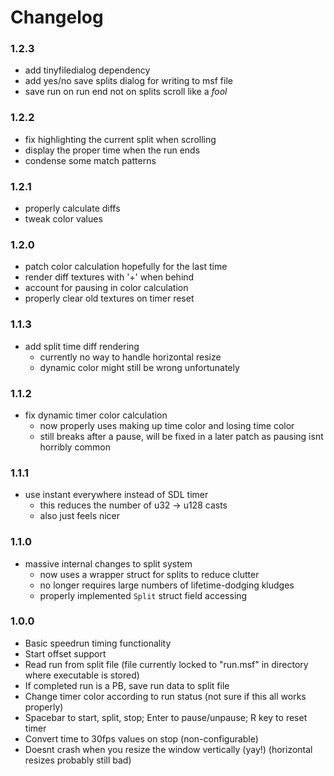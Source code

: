 # Changelog
### 1.2.3
- add tinyfiledialog dependency
- add yes/no save splits dialog for writing to msf file
- save run on run end not on splits scroll like a *fool*

### 1.2.2
- fix highlighting the current split when scrolling
- display the proper time when the run ends
- condense some match patterns

### 1.2.1
- properly calculate diffs
- tweak color values

### 1.2.0
- patch color calculation hopefully for the last time
- render diff textures with '+' when behind
- account for pausing in color calculation
- properly clear old textures on timer reset

### 1.1.3
- add split time diff rendering
	* currently no way to handle horizontal resize
	* dynamic color might still be wrong unfortunately

### 1.1.2
- fix dynamic timer color calculation
	* now properly uses making up time color and losing time color
	* still breaks after a pause, will be fixed in a later patch as pausing isnt horribly common

### 1.1.1
- use instant everywhere instead of SDL timer
	* this reduces the number of u32 -> u128 casts
	* also just feels nicer

### 1.1.0
- massive internal changes to split system
	* now uses a wrapper struct for splits to reduce clutter
	* no longer requires large numbers of lifetime-dodging kludges
	* properly implemented `Split` struct field accessing

### 1.0.0
- Basic speedrun timing functionality
- Start offset support
- Read run from split file (file currently locked to "run.msf" in directory where executable is stored)
- If completed run is a PB, save run data to split file
- Change timer color according to run status (not sure if this all works properly)
- Spacebar to start, split, stop; Enter to pause/unpause; R key to reset timer
- Convert time to 30fps values on stop (non-configurable)
- Doesnt crash when you resize the window vertically (yay!) (horizontal resizes probably still bad)
